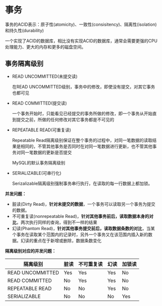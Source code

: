 # 事务

事务的ACID表示：原子性(atomicity)、一致性(consisitency)、隔离性(isolation)和持久性(durability)

一个实现了ACID的数据库，相比没有实现ACID的数据库，通常会需要更强的CPU处理能力、更大的内存和更多的磁盘空间。

## 事务隔离级别

- READ UNCOMMITTED(未提交读)

  在READ UNCOMMITTED级别，事务中的修改，即使没有提交，对其它事务也都可见

- READ COMMITTED(提交读)

  一个事务开始时，只能看见已经提交的事务所做的修改，即一个事务从开始直到提交之前，所做的任何修改对其它事务都是不可见的

- REPEATABLE READ(可重复读)

  Repeatable Read隔离级别保证在整个事务的过程中，对同一笔数据的读取结果是相同的，不管其他事务是否同时在对同一笔数据进行更新，也不管其他事务对同一笔数据的更新是否提交

  MySQL的默认事务隔离级别

- SERIALIZABLE(可串行化)

  Serizalizable隔离级别强制事务串行执行，在读取的每一行数据上都加锁。

**并发问题：**

- 脏读(Dirty Read)，**针对未提交的数据**，一个事务可以读取另一个事务为提交的数据。
- 不可重复读(nonrepeatable Read)，**针对其他事务前后，读取数据本身的对比**，两次执行同样的查询，得到不一样的结果
- 幻读(Phantom Read)，**针对其他事务提交前后，读取数据条数的对比**，当某个事务在读取某个范围内的记录时，另外一个事务又在该范围内插入新的数据。幻读的重点在于新增或删除，数据条数变化

**隔离级别对应的并发问题：**

| 隔离级别         | 脏读 | 不可重复读 | 幻读 | 加锁读 |
| ---------------- | ---- | ---------- | ---- | ------ |
| READ UNCOMMITTED | Yes  | Yes        | Yes  | No     |
| READ COMMITTED   | No   | Yes        | Yes  | No     |
| REPEATABLE READ  | No   | No         | Yes  | No     |
| SERIALIZABLE     | No   | No         | No   | Yes    |

